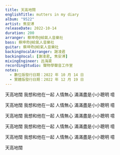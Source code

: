 ```yaml
---
title: 天高地闊
englishTitle: mutters in my diary
album: "9522"
artist: 焦安溥
releaseDate: 2022-10-14
duration: 200
arranger: 蔡坤奇@給氣人音樂社
bass: 蔡坤奇@給氣人音樂社
guitar: 蔡坤奇@給氣人音樂社
backingVocalArranger: 謝凌君
backingVocal: [謝凌君, 焦安溥]
mixingEngineer: 呂海棻
recordingStudio: 聲物學聲音工作室
notes:
  - 數位版發行日期：2022 年 10 月 14 日
  - 實體版發行日期：2022 年 12 月 19 日
---
```

天高地闊
我想和他在一起
人情無心
滿滿盡是小小聰明 噫

天高地闊
我想和他在一起
人情無心
滿滿盡是小小聰明 噫

天高地闊
我想和他在一起
人情無心
滿滿盡是小小聰明 噫

天高地闊
我想和他在一起
人情無心
滿滿盡是小小聰明 噫

天高地闊
我想和他在一起
人情無心
滿滿盡是小小聰明 噫

天高地闊